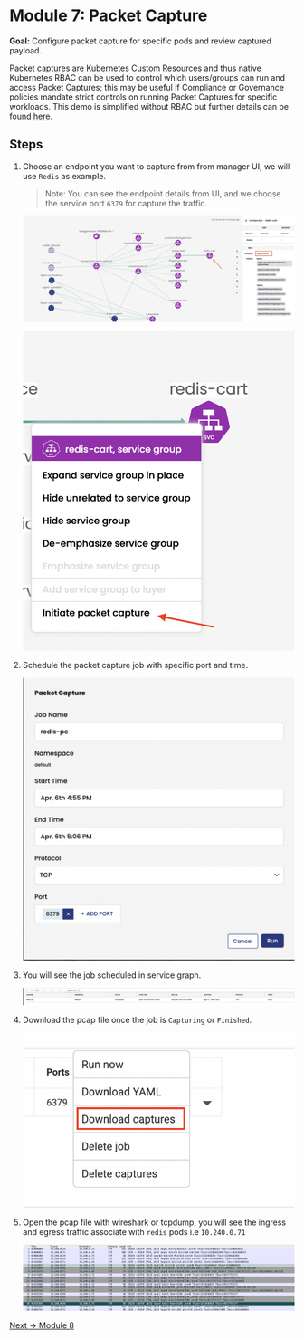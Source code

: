# Module 7: Packet Capture

**Goal:** Configure packet capture for specific pods and review captured payload.

Packet captures are Kubernetes Custom Resources and thus native Kubernetes RBAC can be used to control which users/groups can run and access Packet Captures; this may be useful if Compliance or Governance policies mandate strict controls on running Packet Captures for specific workloads. This demo is simplified without RBAC but further details can be found [here](https://docs.tigera.io/visibility/packetcapture#enforce-rbac-for-packet-capture).

## Steps

1. Choose an endpoint you want to capture from from manager UI, we will use `Redis` as example.

   >Note: You can see the endpoint details from UI, and we choose the service port `6379` for capture the traffic.

   ![select endpoint](../img/select-ep.png)

   ![initial packet capture](../img/initiate-pc.png)

2. Schedule the packet capture job with specific port and time.

   ![schedule the job](../img/schedule-packet-capture-job.png)

3. You will see the job scheduled in service graph.

   ![schedule packet capture](../img/schedule-packet-capture.png)

4. Download the pcap file once the job is `Capturing` or `Finished`.

   ![download packet capture](../img/download-packet-capture.png)

5. Open the pcap file with wireshark or tcpdump, you will see the ingress and egress traffic associate with `redis` pods i.e `10.240.0.71`

   ![redis packet capture](../img/redis-pcap.png)

[Next -> Module 8](../modules/using-compliance-reports.md)

